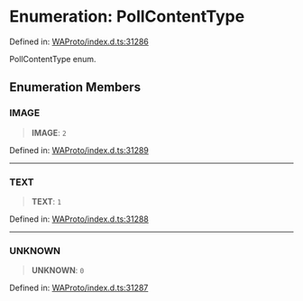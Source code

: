 # Enumeration: PollContentType

Defined in: [WAProto/index.d.ts:31286](https://github.com/Fokusdotid/bail/blob/dad8cbc7bd41e0c17126095b0fc017b92c3d85cf/WAProto/index.d.ts#L31286)

PollContentType enum.

## Enumeration Members

### IMAGE

> **IMAGE**: `2`

Defined in: [WAProto/index.d.ts:31289](https://github.com/Fokusdotid/bail/blob/dad8cbc7bd41e0c17126095b0fc017b92c3d85cf/WAProto/index.d.ts#L31289)

***

### TEXT

> **TEXT**: `1`

Defined in: [WAProto/index.d.ts:31288](https://github.com/Fokusdotid/bail/blob/dad8cbc7bd41e0c17126095b0fc017b92c3d85cf/WAProto/index.d.ts#L31288)

***

### UNKNOWN

> **UNKNOWN**: `0`

Defined in: [WAProto/index.d.ts:31287](https://github.com/Fokusdotid/bail/blob/dad8cbc7bd41e0c17126095b0fc017b92c3d85cf/WAProto/index.d.ts#L31287)
